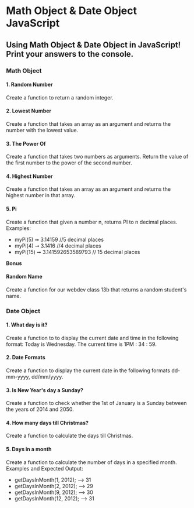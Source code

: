 # Math Object & Date Object JavaScript

## Using Math Object & Date Object in JavaScript! Print your answers to the console. 

### Math Object	

#### 1. Random Number
Create a function to return a random integer. 

#### 2. Lowest Number
Create a function that takes an array as an argument and returns the number with the lowest value. 

#### 3. The Power Of
Create a function that takes two numbers as arguments. Return the value of the first number to the power of the second number. 

#### 4. Highest Number
Create a function that takes an array as an argument and returns the highest number in that array. 

#### 5. Pi
Create a function that given a number n, returns PI to n decimal places.
Examples:
* myPi(5) ➞ 3.14159 //5 decimal places
* myPi(4) ➞ 3.1416 //4 decimal places
* myPi(15) ➞ 3.141592653589793 // 15 decimal places

**Bonus** 
#### Random Name 
Create a function for our webdev class 13b that returns a random student's name. 

### Date Object

#### 1. What day is it? 
Create a function to to display the current date and time in the following format: Today is Wednesday. The current time is 1PM : 34 : 59. 

#### 2. Date Formats
Create a function to display the current date in the following formats dd-mm-yyyy, dd/mm/yyyy.

#### 3. Is New Year's day a Sunday?
Create a function to check whether the 1st of January is a Sunday between the years of 2014 and 2050.

#### 4. How many days till Christmas?
Create a function to calculate the days till Christmas. 

#### 5. Days in a month
Create a function to calculate the number of days in a specified month. 
Examples and Expected Output: 
* getDaysInMonth(1, 2012); --> 31
* getDaysInMonth(2, 2012); --> 29
* getDaysInMonth(9, 2012); --> 30
* getDaysInMonth(12, 2012); --> 31

